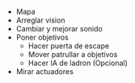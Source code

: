 - Mapa
- Arreglar vision
- Cambiar y mejorar sonido
- Poner objetivos
    - Hacer puerta de escape
    - Mover patrullar a objetivos
    - Hacer IA de ladron (Opcional)
- Mirar actuadores  
